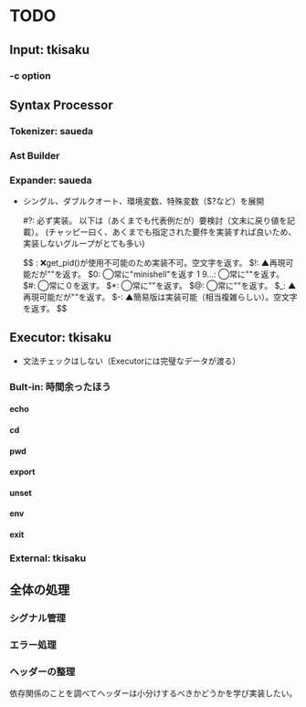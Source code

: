 # TODO

## Input: tkisaku

### -c option

## Syntax Processor

### Tokenizer: saueda

### Ast Builder

### Expander: saueda

- シングル、ダブルクオート、環境変数、特殊変数（$?など）を展開

  #?: 必ず実装。
  以下は（あくまでも代表例だが）要検討（文末に戻り値を記載）。
  (チャッピー曰く、あくまでも指定された要件を実装すれば良いため、実装しないグループがとても多い)

  $$
  : ❌get_pid()が使用不可能のため実装不可。空文字を返す。
  $!: ▲再現可能だが""を返す。
  $0: ◯常に"minishell"を返す
  $1~$9...: ◯常に""を返す。
  $#: ◯常に０を返す。
  $*: ◯常に""を返す。
  $@: ◯常に""を返す。
  $_: ▲再現可能だが""を返す。
  $-: ▲簡易版は実装可能（相当複雑らしい）。空文字を返す。
  $$

## Executor: tkisaku

- 文法チェックはしない（Executorには完璧なデータが渡る）

### Bult-in: 時間余ったほう

#### echo

#### cd

#### pwd

#### export

#### unset

#### env

#### exit

### External: tkisaku

## 全体の処理

### シグナル管理

### エラー処理

### ヘッダーの整理

依存関係のことを調べてヘッダーは小分けするべきかどうかを学び実装したい。
